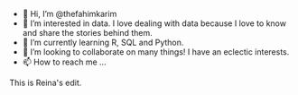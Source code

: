 - 👋 Hi, I’m @thefahimkarim
- 👀 I’m interested in data. I love dealing with data because I love to know and share the stories behind them.
- 🌱 I’m currently learning R, SQL and Python. 
- 💞️ I’m looking to collaborate on many things! I have an eclectic interests. 
- 📫 How to reach me ...

<!---
thefahimkarim/thefahimkarim is a ✨ special ✨ repository because its `README.md` (this file) appears on your GitHub profile.
You can click the Preview link to take a look at your changes.
--->

This is Reina's edit.
